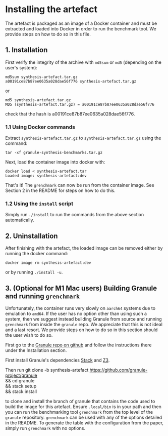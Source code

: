 # Installing the artefact 

The artefact is packaged as an image of a Docker container and must be extracted
and loaded into Docker in order to run the benchmark tool. We provide steps on
how to do so in this file. 

## 1. Installation 

First verify the integrity of the archive with `md5sum` or `md5` (depending on
the user's system):

    md5sum synthesis-artefact.tar.gz
    a00191ce87b87ee0635a028dae56f776 synthesis-artefact.tar.gz

or 

    md5 synthesis-artefact.tar.gz
    MD5 (synthesis-artefact.tar.gz) = a00191ce87b87ee0635a028dae56f776

check that the hash is a00191ce87b87ee0635a028dae56f776.  

### 1.1 Using Docker commands 

Extract `synthesis-artefact.tar.gz` 
to `synthesis-artefact.tar.gz` using the command:

    tar -xf granule-synthesis-benchmarks.tar.gz    

Next, load the container image into docker with: 

    docker load < synthesis-artefact.tar
    Loaded image: synthesis-artefact:dev

That's it! The `grenchmark` can now be run from the container image. See Section
2 in the README for steps on how to do this.

### 1.2 Using the `install` script

Simply run `./install` to run the commands from the above section automatically. 

## 2. Uninstallation

After finishing with the artefact, the loaded image can be removed either by
running the docker command: 

    docker image rm synthesis-artefact:dev

or by running `./install -u`.

## 3. (Optional for M1 Mac users) Building Granule and running `grenchmark`

Unfortunately, the container runs very slowly on `aarch64` systems due to
emulation to `amd64`. If the user has no option other than using such a system,
then we suggest instead building Granule from source and running `grenchmark`
from inside the `granule` repo. We appreciate that this is not ideal and a last
resort. We provide steps on how to do so in this section should the user wish to
do so. 

First go to the [Granule repo on
github](https://github.com/granule-project/granule) and follow the instructions
there under the Installation section. 

First install Granule's dependencies
[Stack](https://docs.haskellstack.org/en/stable/README/) and
[Z3](https://github.com/Z3Prover/z3).

Then run 
    git clone -b synthesis-artefact https://github.com/granule-project/granule \
    && cd granule \
    && stack setup \
    && stack install

to clone and install the branch of granule that contains the code used to build
the image for this artefact. Ensure `.local/bin` is in your path and then you
can run the benchmarking tool `grenchmark` from the top level of the `granule`
repository. `grenchmark` can be used with any of the options detailed in the
README. To generate the table with the configuration from the paper, simply run
`grenchmark` with no options.


